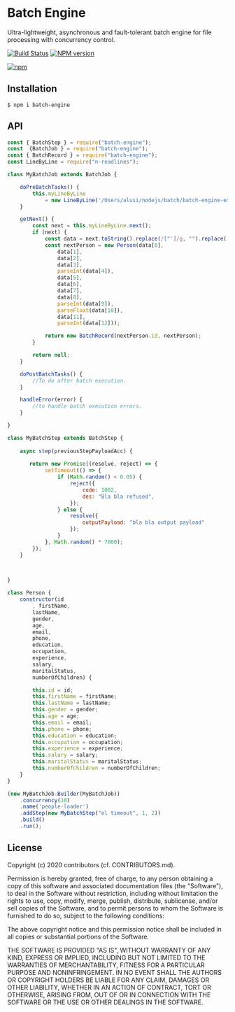 
# Batch Engine

Ultra-lightweight, asynchronous and fault-tolerant batch engine for file processing with concurrency control.

[![Build Status](https://github.com/Rocket-Buddha/batch-engine/workflows/Node%20CI/badge.svg)](https://github.com/Rocket-Buddha/batch-engine/actions)
[![NPM version](https://badge.fury.io/js/batch-engine.svg)](http://badge.fury.io/js/batch-engine)

[![npm](https://nodei.co/npm/batch-engine.png)](https://www.npmjs.com/package/batch-engine)

## Installation

```
$ npm i batch-engine
```

## API

```js
const { BatchStep } = require("batch-engine");
const  {BatchJob } = require("batch-engine");
const { BatchRecord } = require("batch-engine");
const LineByLine = require("n-readlines");

class MyBatchJob extends BatchJob {

    doPreBatchTasks() {
        this.myLineByLine
            = new LineByLine('/Users/alusi/nodejs/batch/batch-engine-examples/set-timeouts-steps/persons.csv');
    }

    getNext() {
        const next = this.myLineByLine.next();
        if (next) {
            const data = next.toString().replace(/["']/g, "").replace('\r', '').split(',');
            const nextPerson = new Person(data[0],
                data[1],
                data[2],
                data[3],
                parseInt(data[4]),
                data[5],
                data[6],
                data[7],
                data[8],
                parseInt(data[9]),
                parseFloat(data[10]),
                data[11],
                parseInt(data[12]));

            return new BatchRecord(nextPerson.id, nextPerson);
        }

        return null;
    }

    doPostBatchTasks() {
        //To do after batch execution.
    }

    handleError(error) {
        //to handle batch execution errors.
    }

}

class MyBatchStep extends BatchStep {
    
    async step(previousStepPayloadAcc) {
        
       return new Promise((resolve, reject) => {
            setTimeout(() => {
                if (Math.random() < 0.05) {
                    reject({
                        code: 1002,
                        des: "Bla bla refused",
                    });
                } else {
                    resolve({
                        outputPayload: "bla bla output payload"
                    });
                }
            }, Math.random() * 7000);
        });
    }

    

}

class Person {
    constructor(id
        , firstName,
        lastName,
        gender,
        age,
        email,
        phone,
        education,
        occupation,
        experience,
        salary,
        maritalStatus,
        numberOfChildren) {

        this.id = id;
        this.firstName = firstName;
        this.lastName = lastName;
        this.gender = gender;
        this.age = age;
        this.email = email;
        this.phone = phone;
        this.education = education;
        this.occupation = occupation;
        this.experience = experience;
        this.salary = salary;
        this.maritalStatus = maritalStatus;
        this.numberOfChildren = numberOfChildren;
    }
}

(new MyBatchJob.Builder(MyBatchJob))
    .concurrency(10)
    .name('people-loader')
    .addStep(new MyBatchStep("el timeout", 1, 2))
    .build()
    .run();
```

## License


Copyright (c) 2020 contributors (cf. CONTRIBUTORS.md).

Permission is hereby granted, free of charge, to any person obtaining a copy of
this software and associated documentation files (the "Software"), to deal in
the Software without restriction, including without limitation the rights to
use, copy, modify, merge, publish, distribute, sublicense, and/or sell copies of
the Software, and to permit persons to whom the Software is furnished to do so,
subject to the following conditions:

The above copyright notice and this permission notice shall be included in all
copies or substantial portions of the Software.

THE SOFTWARE IS PROVIDED "AS IS", WITHOUT WARRANTY OF ANY KIND, EXPRESS OR
IMPLIED, INCLUDING BUT NOT LIMITED TO THE WARRANTIES OF MERCHANTABILITY, FITNESS
FOR A PARTICULAR PURPOSE AND NONINFRINGEMENT. IN NO EVENT SHALL THE AUTHORS OR
COPYRIGHT HOLDERS BE LIABLE FOR ANY CLAIM, DAMAGES OR OTHER LIABILITY, WHETHER
IN AN ACTION OF CONTRACT, TORT OR OTHERWISE, ARISING FROM, OUT OF OR IN
CONNECTION WITH THE SOFTWARE OR THE USE OR OTHER DEALINGS IN THE SOFTWARE.
